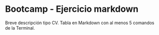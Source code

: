 # Bootcamp - Ejercicio markdown 
Breve descripción tipo CV.
Tabla en Markdown con al menos 5 comandos de la Terminal.
